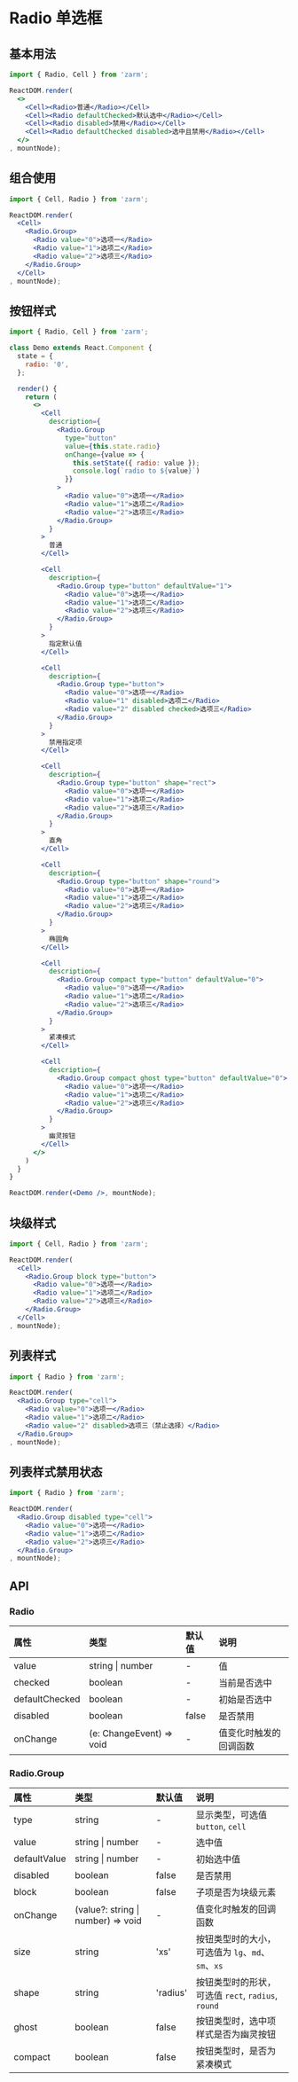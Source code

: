 # Radio 单选框



## 基本用法
```jsx
import { Radio, Cell } from 'zarm';

ReactDOM.render(
  <>
    <Cell><Radio>普通</Radio></Cell>
    <Cell><Radio defaultChecked>默认选中</Radio></Cell>
    <Cell><Radio disabled>禁用</Radio></Cell>
    <Cell><Radio defaultChecked disabled>选中且禁用</Radio></Cell>
  </>
, mountNode);
```



## 组合使用
```jsx
import { Cell, Radio } from 'zarm';

ReactDOM.render(
  <Cell>
    <Radio.Group>
      <Radio value="0">选项一</Radio>
      <Radio value="1">选项二</Radio>
      <Radio value="2">选项三</Radio>
    </Radio.Group>
  </Cell>
, mountNode);
```



## 按钮样式
```jsx
import { Radio, Cell } from 'zarm';

class Demo extends React.Component {
  state = {
    radio: '0',
  };

  render() {
    return (
      <>
        <Cell
          description={
            <Radio.Group
              type="button"
              value={this.state.radio}
              onChange={value => {
                this.setState({ radio: value });
                console.log(`radio to ${value}`)
              }}
            >
              <Radio value="0">选项一</Radio>
              <Radio value="1">选项二</Radio>
              <Radio value="2">选项三</Radio>
            </Radio.Group>
          }
        >
          普通
        </Cell>

        <Cell
          description={
            <Radio.Group type="button" defaultValue="1">
              <Radio value="0">选项一</Radio>
              <Radio value="1">选项二</Radio>
              <Radio value="2">选项三</Radio>
            </Radio.Group>
          }
        >
          指定默认值
        </Cell>

        <Cell
          description={
            <Radio.Group type="button">
              <Radio value="0">选项一</Radio>
              <Radio value="1" disabled>选项二</Radio>
              <Radio value="2" disabled checked>选项三</Radio>
            </Radio.Group>
          }
        >
          禁用指定项
        </Cell>

        <Cell
          description={
            <Radio.Group type="button" shape="rect">
              <Radio value="0">选项一</Radio>
              <Radio value="1">选项二</Radio>
              <Radio value="2">选项三</Radio>
            </Radio.Group>
          }
        >
          直角
        </Cell>

        <Cell
          description={
            <Radio.Group type="button" shape="round">
              <Radio value="0">选项一</Radio>
              <Radio value="1">选项二</Radio>
              <Radio value="2">选项三</Radio>
            </Radio.Group>
          }
        >
          椭圆角
        </Cell>

        <Cell
          description={
            <Radio.Group compact type="button" defaultValue="0">
              <Radio value="0">选项一</Radio>
              <Radio value="1">选项二</Radio>
              <Radio value="2">选项三</Radio>
            </Radio.Group>
          }
        >
          紧凑模式
        </Cell>

        <Cell
          description={
            <Radio.Group compact ghost type="button" defaultValue="0">
              <Radio value="0">选项一</Radio>
              <Radio value="1">选项二</Radio>
              <Radio value="2">选项三</Radio>
            </Radio.Group>
          }
        >
          幽灵按钮
        </Cell>
      </>
    )
  }
}

ReactDOM.render(<Demo />, mountNode);
```



## 块级样式
```jsx
import { Cell, Radio } from 'zarm';

ReactDOM.render(
  <Cell>
    <Radio.Group block type="button">
      <Radio value="0">选项一</Radio>
      <Radio value="1">选项二</Radio>
      <Radio value="2">选项三</Radio>
    </Radio.Group>
  </Cell>
, mountNode);
```



## 列表样式
```jsx
import { Radio } from 'zarm';

ReactDOM.render(
  <Radio.Group type="cell">
    <Radio value="0">选项一</Radio>
    <Radio value="1">选项二</Radio>
    <Radio value="2" disabled>选项三（禁止选择）</Radio>
  </Radio.Group>
, mountNode);
```



## 列表样式禁用状态
```jsx
import { Radio } from 'zarm';

ReactDOM.render(
  <Radio.Group disabled type="cell">
    <Radio value="0">选项一</Radio>
    <Radio value="1">选项二</Radio>
    <Radio value="2">选项三</Radio>
  </Radio.Group>
, mountNode);
```



## API

### Radio
| 属性 | 类型 | 默认值 | 说明 |
| :--- | :--- | :--- | :--- |
| value | string \| number | - | 值 |
| checked | boolean | - | 当前是否选中 |
| defaultChecked | boolean | - | 初始是否选中 |
| disabled | boolean | false | 是否禁用 |
| onChange | (e: ChangeEvent<HTMLInputElement>) => void | - | 值变化时触发的回调函数 |

### Radio.Group
| 属性 | 类型 | 默认值 | 说明 |
| :--- | :--- | :--- | :--- |
| type | string | - | 显示类型，可选值 `button`, `cell` |
| value | string \| number | - | 选中值 |
| defaultValue | string \| number | - | 初始选中值 |
| disabled | boolean | false | 是否禁用 |
| block | boolean | false | 子项是否为块级元素 |
| onChange | (value?: string \| number) => void | - | 值变化时触发的回调函数 |
| size | string | 'xs' | 按钮类型时的大小，可选值为 `lg`、`md`、`sm`、`xs` |
| shape | string | 'radius' | 按钮类型时的形状，可选值 `rect`, `radius`, `round` | 
| ghost | boolean | false | 按钮类型时，选中项样式是否为幽灵按钮 |
| compact | boolean | false | 按钮类型时，是否为紧凑模式 |